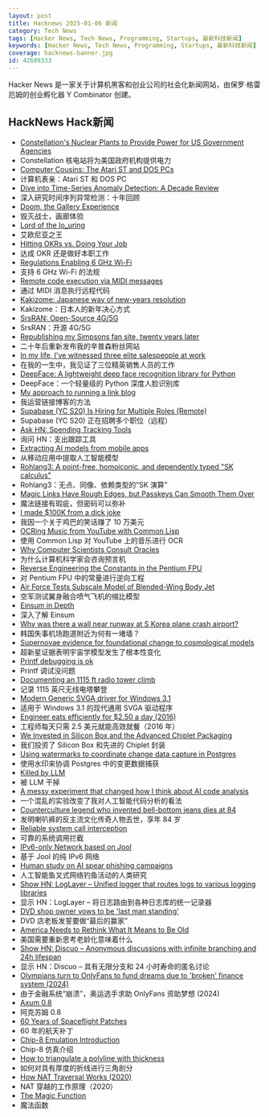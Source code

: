```yaml
---
layout: post
title: Hacknews 2025-01-06 新闻
category: Tech News
tags: [Hacker News, Tech News, Programming, Startups, 最新科技新闻]
keywords: [Hacker News, Tech News, Programming, Startups, 最新科技新闻]
coverage: hacknews-banner.jpg
id: 42609333
---
```


Hacker News 是一家关于计算机黑客和创业公司的社会化新闻网站，由保罗·格雷厄姆的创业孵化器 Y Combinator 创建。

## HackNews Hack新闻

- [Constellation's Nuclear Plants to Provide Power for US Government Agencies](https://www.nucnet.org/news/historic-procurement-will-see-constellation-s-nuclear-plants-provide-power-for-us-government-agencies-1-5-2025)
- Constellation 核电站将为美国政府机构提供电力
- [Computer Cousins: The Atari ST and DOS PCs](https://www.goto10retro.com/p/computer-cousins-the-atari-st-and)
- 计算机表亲：Atari ST 和 DOS PC
- [Dive into Time-Series Anomaly Detection: A Decade Review](https://arxiv.org/abs/2412.20512)
- 深入研究时间序列异常检测：十年回顾
- [Doom, the Gallery Experience](https://bobatealee.itch.io/doom-the-gallery-experience)
- 毁灭战士，画廊体验
- [Lord of the Io_uring](https://unixism.net/loti/index.html)
- 艾欧尼亚之王
- [Hitting OKRs vs. Doing Your Job](https://jessitron.com/2025/01/05/hitting-okrs-vs-doing-your-job/)
- 达成 OKR 还是做好本职工作
- [Regulations Enabling 6 GHz Wi-Fi](https://www.wi-fi.org/regulations-enabling-6-ghz-wi-fi)
- 支持 6 GHz Wi-Fi 的法规
- [Remote code execution via MIDI messages](https://psi3.ru/blog/swl01u/)
- 通过 MIDI 消息执行远程代码
- [Kakizome: Japanese way of new-years resolution](https://harimus.github.io//2025/01/02/kakizome.html)
- Kakizome：日本人的新年决心方式
- [SrsRAN: Open-Source 4G/5G](https://github.com/srsran)
- SrsRAN：开源 4G/5G
- [Republishing my Simpsons fan site, twenty years later](https://www.bingeclock.com/blog/post/republishing-my-simpsons-fan-site-twenty-years-later)
- 二十年后重新发布我的辛普森粉丝网站
- [In my life, I've witnessed three elite salespeople at work](https://slate.com/life/2024/12/work-jobs-sales-telemarketing-america.html)
- 在我的一生中，我见证了三位精英销售人员的工作
- [DeepFace: A lightweight deep face recognition library for Python](https://github.com/serengil/deepface)
- DeepFace：一个轻量级的 Python 深度人脸识别库
- [My approach to running a link blog](https://simonwillison.net/2024/Dec/22/link-blog/)
- 我运营链接博客的方法
- [Supabase (YC S20) Is Hiring for Multiple Roles (Remote)](https://supabase.com/careers)
- Supabase (YC S20) 正在招聘多个职位（远程）
- [Ask HN: Spending Tracking Tools]()
- 询问 HN：支出跟踪工具
- [Extracting AI models from mobile apps](https://altayakkus.substack.com/p/you-wouldnt-download-an-ai)
- 从移动应用中提取人工智能模型
- [Rohlang3: A point-free, homoiconic, and dependently typed "SK calculus"](https://rohan.ga/blog/rohlang3/)
- Rohlang3：无点、同像、依赖类型的“SK 演算”
- [Magic Links Have Rough Edges, but Passkeys Can Smooth Them Over](https://rmondello.com/2025/01/02/magic-links-and-passkeys/)
- 魔法链接有瑕疵，但密码可以弥补
- [I made $100K from a dick joke](https://imgur.com/gallery/KZ4u3c4)
- 我因一个关于鸡巴的笑话赚了 10 万美元
- [OCRing Music from YouTube with Common Lisp](https://nickfa.ro/wiki/OCRing_Music_from_YouTube_with_Common_Lisp)
- 使用 Common Lisp 对 YouTube 上的音乐进行 OCR
- [Why Computer Scientists Consult Oracles](https://www.quantamagazine.org/why-computer-scientists-consult-oracles-20250103/)
- 为什么计算机科学家会咨询预言机
- [Reverse Engineering the Constants in the Pentium FPU](http://www.righto.com/2025/01/pentium-floating-point-ROM.html)
- 对 Pentium FPU 中的常量进行逆向工程
- [Air Force Tests Subscale Model of Blended-Wing Body Jet](https://www.airandspaceforces.com/air-force-subscale-model-blended-wing-body/)
- 空军测试翼身融合喷气飞机的缩比模型
- [Einsum in Depth](https://einsum.joelburget.com/)
- 深入了解 Einsum
- [Why was there a wall near runway at S Korea plane crash airport?](https://www.bbc.com/news/articles/c0mvynnxzzmo)
- 韩国失事机场跑道附近为何有一堵墙？
- [Supernovae evidence for foundational change to cosmological models](https://academic.oup.com/mnrasl/article/537/1/L55/7926647)
- 超新星证据表明宇宙学模型发生了根本性变化
- [Printf debugging is ok](https://www.polymonster.co.uk/blog/printf-debugging-is-ok)
- Printf 调试没问题
- [Documenting an 1115 ft radio tower climb](https://www.jeffgeerling.com/blog/2024/documenting-1115-ft-radio-tower-climb)
- 记录 1115 英尺无线电塔攀登
- [Modern Generic SVGA driver for Windows 3.1](https://github.com/PluMGMK/vbesvga.drv)
- 适用于 Windows 3.1 的现代通用 SVGA 驱动程序
- [Engineer eats efficiently for $2.50 a day (2016)](https://futureboy.us/blog/twofifty.html)
- 工程师每天只需 2.5 美元就能高效就餐（2016 年）
- [We Invested in Silicon Box and the Advanced Chiplet Packaging](https://medium.com/@heng.huang/why-we-invested-in-silicon-box-and-advanced-chiplet-packaging-3d1905c6ec2e)
- 我们投资了 Silicon Box 和先进的 Chiplet 封装
- [Using watermarks to coordinate change data capture in Postgres](https://blog.sequinstream.com/using-watermarks-to-coordinate-change-data-capture-in-postgres/)
- 使用水印来协调 Postgres 中的变更数据捕获
- [Killed by LLM](https://r0bk.github.io/killedbyllm/)
- 被 LLM 干掉
- [A messy experiment that changed how I think about AI code analysis](https://nmn.gl/blog/ai-senior-developer)
- 一个混乱的实验改变了我对人工智能代码分析的看法
- [Counterculture legend who invented bell-bottom jeans dies at 84](https://www.sfgate.com/local/article/peggy-caserta-obituary-sf-bell-bottom-jeans-19976707.php)
- 发明喇叭裤的反主流文化传奇人物去世，享年 84 岁
- [Reliable system call interception](https://blog.mggross.com/intercepting-syscalls/)
- 可靠的系统调用拦截
- [IPv6-only Network based on Jool](https://taoshu.in/unix/jool-nat64.html)
- 基于 Jool 的纯 IPv6 网络
- [Human study on AI spear phishing campaigns](https://www.lesswrong.com/posts/GCHyDKfPXa5qsG2cP/human-study-on-ai-spear-phishing-campaigns)
- 人工智能鱼叉式网络钓鱼活动的人类研究
- [Show HN: LogLayer – Unified logger that routes logs to various logging libraries](https://loglayer.dev/)
- 显示 HN：LogLayer – 将日志路由到各种日志库的统一记录器
- [DVD shop owner vows to be 'last man standing'](https://www.bbc.com/news/articles/cx2wypg7jrdo)
- DVD 店老板发誓要做“最后的赢家”
- [America Needs to Rethink What It Means to Be Old](https://www.theatlantic.com/magazine/archive/2025/01/james-chappel-golden-years-andrew-j-scott-longevity-imperative/680762/)
- 美国需要重新思考老龄化意味着什么
- [Show HN: Discuo – Anonymous discussions with infinite branching and 24h lifespan](https://discuo.com)
- 显示 HN：Discuo – 具有无限分支和 24 小时寿命的匿名讨论
- [Olympians turn to OnlyFans to fund dreams due to 'broken' finance system (2024)](https://www.cbc.ca/sports/olympics/summer/athletics/onlyfans-alysha-newman-canada-olympics-1.7290724)
- 由于金融系统“崩溃”，奥运选手求助 OnlyFans 资助梦想 (2024)
- [Axum 0.8](https://tokio.rs/blog/2025-01-01-announcing-axum-0-8-0)
- 阿克苏姆 0.8
- [60 Years of Spaceflight Patches](https://arstechnica.com/space/2024/12/after-60-years-of-spaceflight-patches-here-are-some-of-our-favorites/)
- 60 年的航天补丁
- [Chip-8 Emulation Introduction](https://www.emulationonline.com/systems/chip8/intro/)
- Chip-8 仿真介绍
- [How to triangulate a polyline with thickness](https://jvernay.fr/en/blog/polyline-triangulation/)
- 如何对具有厚度的折线进行三角剖分
- [How NAT Traversal Works (2020)](https://tailscale.com/blog/how-nat-traversal-works)
- NAT 穿越的工作原理（2020）
- [The Magic Function](https://bitfieldconsulting.com/posts/magic-function)
- 魔法函数

